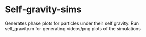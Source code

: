 # Self-gravity-sims
Generates phase plots for particles under their self gravity. Run self_gravity.m for generating videos/png plots of the simulations

